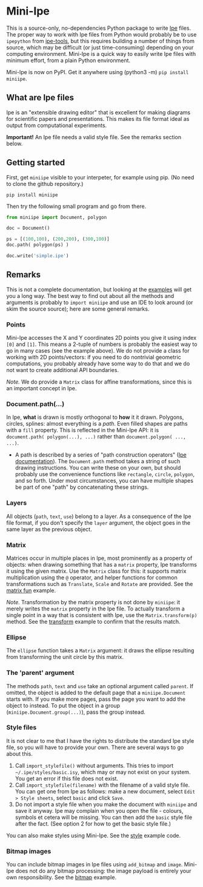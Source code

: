 # Mini-Ipe

This is a source-only, no-dependencies Python package to write [Ipe](http://ipe.otfried.org/) files.
The proper way to work with Ipe files from Python would probably be to use `ipepython` from [ipe-tools](https://github.com/otfried/ipe-tools), but this requires building a number of things from source, which may be difficult (or just time-consuming) depending on your computing environment.
Mini-Ipe is a quick way to easily write Ipe files with minimum effort, from a plain Python environment.

Mini-Ipe is now on PyPI. Get it anywhere using (python3 -m) `pip install miniipe`.

## What are Ipe files

Ipe is an "extensible drawing editor" that is excellent for making diagrams for scientific papers and presentations.
This makes its file format ideal as output from computational experiments.

**Important!** An Ipe file needs a valid style file. See the remarks section below.

## Getting started


First, get `miniipe` visible to your interpeter, for example using pip. (No need to clone the github repository.)

```
pip install miniipe
```

Then try the following small program and go from there.

```python
from miniipe import Document, polygon

doc = Document()

ps = [(100,100), (200,200), (300,100)]
doc.path( polygon(ps) )

doc.write('simple.ipe')
```

## Remarks

This is not a complete documentation, but looking at the [examples](example) will get you a long way.
The best way to find out about all the methods and arguments is probably to `import miniipe` and use an IDE to look around (or skim the source source); here are some general remarks.

### Points

Mini-Ipe accesses the X and Y coordinates 2D points you give it using index `[0]` and `[1]`.
This means a 2-tuple of numbers is probably the easiest way to go in many cases (see the example above).
We do not provide a class for working with 2D points/vectors: if you need to do nontrivial geometric computations, you probably already have some way to do that and we do not want to create additional API boundaries.

*Note.* We do provide a `Matrix` class for affine transformations, since this is an important concept in Ipe.

### Document.path(...)

In Ipe, **what** is drawn is mostly orthogonal to **how** it it drawn.
Polygons, circles, splines: almost everything is a *path*.
Even filled shapes are paths with a `fill` property.
This is reflected in the Mini-Ipe API: it is `document.path( polygon(...), ...)` rather than `document.polygon( ..., ...)`.

* A path is described by a series of "path construction operators" ([Ipe documentation](http://ipe.otfried.org/manual/manual_59.html)).
The `Document.path` method takes a string of such drawing instructions.
You can write these on your own, but should probably use the convenience functions like `rectangle`, `circle`, `polygon`, and so forth.
Under most circumstances, you can have multiple shapes be part of one "path" by concatenating these strings.

### Layers

All objects (`path`, `text`, `use`) belong to a layer.
As a consequence of the Ipe file format, if you don't specify the `layer` argument, the object goes in the same layer as the previous object.

### Matrix

Matrices occur in multiple places in Ipe, most prominently as a property of objects: when drawing something that has a `matrix` property, Ipe transforms it using the given matrix.
Use the `Matrix` class for this: it supports matrix multiplication using the `@` operator, and helper functions for common transformations such as `Translate`, `Scale` and `Rotate` are provided.
See the [matrix fun](example/matrix_fun.py) example.

*Note.* Transformation by the matrix property is not done by `miniipe`: it merely writes the `matrix` property in the Ipe file. To actually transform a single point in a way that is consistent with Ipe, use the `Matrix.transform(p)` method.
See the [transform](example/transform.py) example to confirm that the results match.

### Ellipse

The `ellipse` function takes a `Matrix` argument: it draws the ellipse resulting from transforming the unit circle by this matrix.

### The 'parent' argument

The methods `path`, `text` and `use` take an optional argument called `parent`.
If omitted, the object is added to the default page that a `miniipe.Document` starts with.
If you make more pages, pass the page you want to add the object to instead.
To put the object in a group (`miniipe.Document.group(...)`), pass the group instead.

### Style files

It is not clear to me that I have the rights to distribute the standard Ipe style file, so you will have to provide your own. There are several ways to go about this.

1. Call `import_stylefile()` without arguments. This tries to import `~/.ipe/styles/basic.isy`, which may or may not exist on your system. You get an error if this file does not exist.
2. Call `import_stylefile(filename)` with the filename of a valid style file. You can get one from Ipe as follows: make a new document, select `Edit > Style sheets`, select `basic` and click `Save`.
3. Do not import a style file when you make the document with `miniipe` and save it anyway. Ipe may complain when you open the file - colours, symbols et cetera will be missing. You can then add the `basic` style file after the fact. (See option 2 for how to get the basic style file.) 

You can also make styles using Mini-Ipe. See the [style](example/style.py) example code.

### Bitmap images

You can include bitmap images in Ipe files using `add_bitmap` and `image`.
Mini-Ipe does not do any bitmap processing: the image payload is entirely your own responsibility.
See the [bitmap](example/bitmap.py) example.